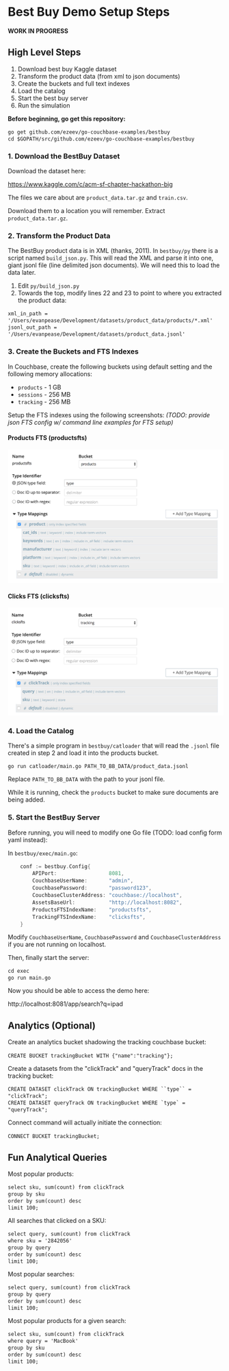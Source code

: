 # Best Buy Demo Setup Steps

**WORK IN PROGRESS**


## High Level Steps

1. Download best buy Kaggle dataset 
2. Transform the product data (from xml to json documents)
3. Create the buckets and full text indexes
4. Load the catalog
5. Start the best buy server
6. Run the simulation

**Before beginning, go get this repository:**

```
go get github.com/ezeev/go-couchbase-examples/bestbuy
cd $GOPATH/src/github.com/ezeev/go-couchbase-examples/bestbuy
```

### 1. Download the BestBuy Dataset

Download the dataset here:

https://www.kaggle.com/c/acm-sf-chapter-hackathon-big

The files we care about are `product_data.tar.gz` and `train.csv`.

Download them to a location you will remember. Extract `product_data.tar.gz`.

### 2. Transform the Product Data

The BestBuy product data is in XML (thanks, 2011). In `bestbuy/py` there is a script named `build_json.py`. This will read the XML and parse it into one, giant jsonl file (line delimited json documents). We will need this to load the data later.

1. Edit `py/build_json.py`
2. Towards the top, modify lines 22 and 23 to point to where you extracted the product data:

```
xml_in_path = '/Users/evanpease/Development/datasets/product_data/products/*.xml'
jsonl_out_path = '/Users/evanpease/Development/datasets/product_data.jsonl'
```
### 3. Create the Buckets and FTS Indexes

In Couchbase, create the following buckets using default setting and the following memory allocations:

- `products` - 1 GB
- `sessions` - 256 MB
- `tracking` - 256 MB

Setup the FTS indexes using the following screenshots:
*(TODO: provide json FTS config w/ command line examples for FTS setup)*

#### Products FTS (productsfts)

![](img/productsfts.png)


#### Clicks FTS (clicksfts)

![](img/clicksfts.png)


### 4. Load the Catalog

There's a simple program in `bestbuy/catloader` that will read the `.jsonl` file created in step 2 and load it into the products bucket.

```
go run catloader/main.go PATH_TO_BB_DATA/product_data.jsonl
```

Replace `PATH_TO_BB_DATA` with the path to your jsonl file.

While it is running, check the `products` bucket to make sure documents are being added.

### 5. Start the BestBuy Server

Before running, you will need to modify one Go file (TODO: load config form yaml instead):

In `bestbuy/exec/main.go`:

```go
	conf := bestbuy.Config{
		APIPort:                 8081,
		CouchbaseUserName:       "admin",
		CouchbasePassword:       "password123",
		CouchbaseClusterAddress: "couchbase://localhost",
		AssetsBaseUrl:           "http://localhost:8082",
		ProductsFTSIndexName:    "productsfts",
		TrackingFTSIndexName:    "clicksfts",
	}
```

Modify `CouchbaseUserName`, `CouchbasePassword` and `CouchbaseClusterAddress` if you are not running on localhost.

Then, finally start the server:

```
cd exec
go run main.go
```

Now you should be able to access the demo here:

http://localhost:8081/app/search?q=ipad




## Analytics (Optional)

Create an analytics bucket shadowing the tracking couchbase bucket:

`CREATE BUCKET trackingBucket WITH {"name":"tracking"};`

Create a datasets from the "clickTrack" and "queryTrack" docs in the tracking bucket:

```
CREATE DATASET clickTrack ON trackingBucket WHERE ``type`` = "clickTrack";
CREATE DATASET queryTrack ON trackingBucket WHERE `type` = "queryTrack";
```

Connect command will actually initiate the connection:

`CONNECT BUCKET trackingBucket;`

## Fun Analytical Queries

Most popular products:

```
select sku, sum(count) from clickTrack
group by sku
order by sum(count) desc
limit 100;
```

All searches that clicked on a SKU:

```
select query, sum(count) from clickTrack
where sku = '2842056'
group by query
order by sum(count) desc
limit 100;
```

Most popular searches:

```
select query, sum(count) from clickTrack
group by query
order by sum(count) desc
limit 100;
```

Most popular products for a given search:

```
select sku, sum(count) from clickTrack
where query = 'MacBook'
group by sku
order by sum(count) desc
limit 100;
```